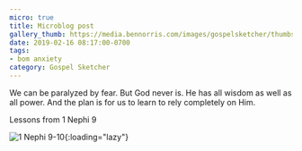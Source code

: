 ```yaml
---
micro: true
title: Microblog post
gallery_thumb: https://media.bennorris.com/images/gospelsketcher/thumbs/1-nephi-10-00.jpg
date: 2019-02-16 08:17:00-0700
tags:
- bom anxiety
category: Gospel Sketcher
---
```


We can be paralyzed by fear. But God never is. He has all wisdom as well as all power. And the plan is for us to learn to rely completely on Him.

Lessons from 1 Nephi 9

![1 Nephi 9-10](https://media.bennorris.com/images/gospelsketcher/bom-anxiety-study/1-nephi-10-00.jpg){:loading="lazy"}